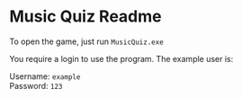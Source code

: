 # Music Quiz Readme
To open the game, just run `MusicQuiz.exe`

You require a login to use the program. The example user is:

Username: `example` <br>
Password: `123`
